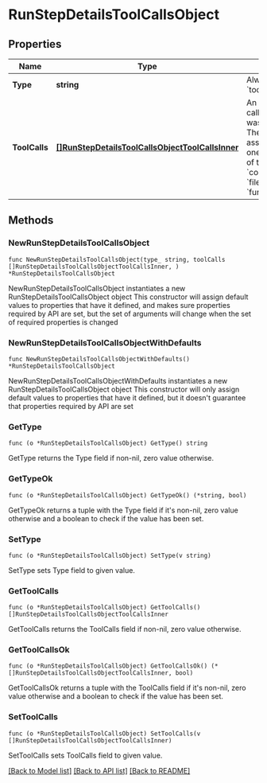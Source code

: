 # RunStepDetailsToolCallsObject

## Properties

Name | Type | Description | Notes
------------ | ------------- | ------------- | -------------
**Type** | **string** | Always &#x60;tool_calls&#x60;. | 
**ToolCalls** | [**[]RunStepDetailsToolCallsObjectToolCallsInner**](RunStepDetailsToolCallsObjectToolCallsInner.md) | An array of tool calls the run step was involved in. These can be associated with one of three types of tools: &#x60;code_interpreter&#x60;, &#x60;file_search&#x60;, or &#x60;function&#x60;.  | 

## Methods

### NewRunStepDetailsToolCallsObject

`func NewRunStepDetailsToolCallsObject(type_ string, toolCalls []RunStepDetailsToolCallsObjectToolCallsInner, ) *RunStepDetailsToolCallsObject`

NewRunStepDetailsToolCallsObject instantiates a new RunStepDetailsToolCallsObject object
This constructor will assign default values to properties that have it defined,
and makes sure properties required by API are set, but the set of arguments
will change when the set of required properties is changed

### NewRunStepDetailsToolCallsObjectWithDefaults

`func NewRunStepDetailsToolCallsObjectWithDefaults() *RunStepDetailsToolCallsObject`

NewRunStepDetailsToolCallsObjectWithDefaults instantiates a new RunStepDetailsToolCallsObject object
This constructor will only assign default values to properties that have it defined,
but it doesn't guarantee that properties required by API are set

### GetType

`func (o *RunStepDetailsToolCallsObject) GetType() string`

GetType returns the Type field if non-nil, zero value otherwise.

### GetTypeOk

`func (o *RunStepDetailsToolCallsObject) GetTypeOk() (*string, bool)`

GetTypeOk returns a tuple with the Type field if it's non-nil, zero value otherwise
and a boolean to check if the value has been set.

### SetType

`func (o *RunStepDetailsToolCallsObject) SetType(v string)`

SetType sets Type field to given value.


### GetToolCalls

`func (o *RunStepDetailsToolCallsObject) GetToolCalls() []RunStepDetailsToolCallsObjectToolCallsInner`

GetToolCalls returns the ToolCalls field if non-nil, zero value otherwise.

### GetToolCallsOk

`func (o *RunStepDetailsToolCallsObject) GetToolCallsOk() (*[]RunStepDetailsToolCallsObjectToolCallsInner, bool)`

GetToolCallsOk returns a tuple with the ToolCalls field if it's non-nil, zero value otherwise
and a boolean to check if the value has been set.

### SetToolCalls

`func (o *RunStepDetailsToolCallsObject) SetToolCalls(v []RunStepDetailsToolCallsObjectToolCallsInner)`

SetToolCalls sets ToolCalls field to given value.



[[Back to Model list]](../README.md#documentation-for-models) [[Back to API list]](../README.md#documentation-for-api-endpoints) [[Back to README]](../README.md)


